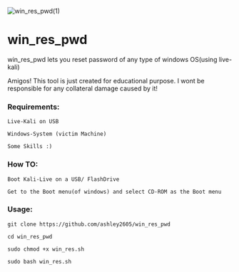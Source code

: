 ![win_res_pwd(1)](https://user-images.githubusercontent.com/66014745/126633438-fc55b483-81c8-4b4b-a092-fe9a20c66d80.png)

# win_res_pwd

win_res_pwd lets you reset password of any type of windows OS(using live-kali)

Amigos! This tool is just created for educational purpose. I wont be responsible for any collateral damage caused by it!

### Requirements:
```
Live-Kali on USB

Windows-System (victim Machine)

Some Skills :)

```


### How TO:
```
Boot Kali-Live on a USB/ FlashDrive 

Get to the Boot menu(of windows) and select CD-ROM as the Boot menu

```

### Usage:
```
git clone https://github.com/ashley2605/win_res_pwd

cd win_res_pwd

sudo chmod +x win_res.sh 

sudo bash win_res.sh

```
